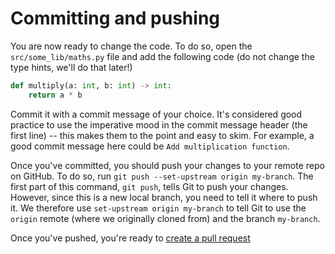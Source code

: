 # Committing and pushing

You are now ready to change the code. To do so, open the `src/some_lib/maths.py` file and add the following code (do not change the type hints, we'll do that later!)

```python
def multiply(a: int, b: int) -> int:
    return a * b
```

Commit it with a commit message of your choice.
It's considered good practice to use the imperative mood in the commit message header (the first line) -- this makes them to the point and easy to skim.
For example, a good commit message here could be `Add multiplication function`.

Once you've committed, you should push your changes to your remote repo on GitHub.
To do so, run `git push --set-upstream origin my-branch`.
The first part of this command, `git push`, tells Git to push your changes.
However, since this is a new local branch, you need to tell it where to push it.
We therefore use `set-upstream origin my-branch` to tell Git to use the `origin` remote (where we originally cloned from) and the branch `my-branch`.

Once you've pushed, you're ready to [create a pull request](05-pull-request.md)
